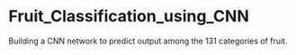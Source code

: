 # Fruit_Classification_using_CNN
Building a CNN network to predict output among the 131 categories of fruit.
